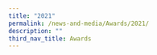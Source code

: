 ```yaml
---
title: "2021"
permalink: /news-and-media/Awards/2021/
description: ""
third_nav_title: Awards
---
```

